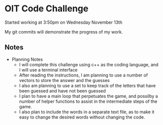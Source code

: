 # OIT Code Challenge

Started working at 3:50pm on Wednesday November 13th

My git commits will demonstrate the progress of my work.

## Notes
- Planning Notes
    - I will complete this challenge using c++ as the coding language, and I will use a terminal interface
    - After reading the instructions, I am planning to use a number of vectors to store the answer and the guesses
    - I also am planning to use a set to keep track of the letters that have been guessed and have not been guessed
    - I plan to have a main loop that perpetuates the game, and possilby a number of helper functions to assist in the intermediate steps of the game.
    - I also plan to include the words in a separate text file, as to make it easy to change the desired words without changing the code. 
    